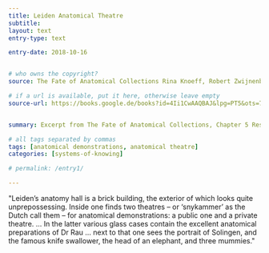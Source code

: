 ```yaml
---
title: Leiden Anatomical Theatre
subtitle:
layout: text
entry-type: text

entry-date: 2018-10-16


# who owns the copyright?
source: The Fate of Anatomical Collections Rina Knoeff, Robert Zwijnenberg. Ashgate Publishing Company (2015)

# if a url is available, put it here, otherwise leave empty
source-url: https://books.google.de/books?id=4Ii1CwAAQBAJ&lpg=PT5&ots=7MRH3PJGTy&dq=The%20Fate%20of%20Anatomical%20Collections%20Rina%20Knoeff%2C%20Robert%20Zwijnenberg.%20Ashgate%20Publishing%20Company%20(2015)&pg=PP1#v=onepage&q=The%20Fate%20of%20Anatomical%20Collections%20Rina%20Knoeff,%20Robert%20Zwijnenberg.%20Ashgate%20Publishing%20Company%20(2015)&f=false


summary: Excerpt from The Fate of Anatomical Collections, Chapter 5 Resilient Collections - The long life of Leiden’s earliest Anatomical Collections by Tim Huisman

# all tags separated by commas
tags: [anatomical demonstrations, anatomical theatre]
categories: [systems-of-knowing]

# permalink: /entry1/

---
```


"Leiden’s anatomy hall is a brick building, the exterior of which looks quite unprepossessing. Inside one  finds two theatres – or ‘snykammer’ as the Dutch call them – for anatomical demonstrations: a public one and a private theatre. ... In the latter various glass cases contain the excellent anatomical preparations of Dr Rau ... next to that one sees the portrait of Solingen, and the famous knife swallower, the head of an elephant, and three mummies."
